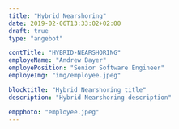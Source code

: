 ```yaml
---
title: "Hybrid Nearshoring"
date: 2019-02-06T13:33:02+02:00
draft: true
type: "angebot"

contTitle: "HYBRID-NEARSHORING"
employeName: "Andrew Bayer"
employePosition: "Senior Software Engineer"
employeImg: "img/employee.jpeg"

blocktitle: "Hybrid Nearshoring title"
description: "Hybrid Nearshoring description"

empphoto: "employee.jpeg"
---
```





